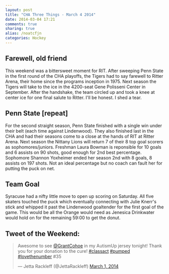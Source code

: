 ```yaml
---
layout: post
title: "CHA Three Things - March 4 2014"
date: 2014-03-04 17:21
comments: true
sharing: true
alias: /noatcfjn
categories: Hockey
---
```


## Farewell, old friend
This weekend was a bittersweet moment for RIT. After sweeping
Penn State in the first round of the CHA playoffs, the Tigers
had to say farewell to Ritter Arena, their home since the 
programs inception in 1975. Next season the Tigers will take to
the ice in the 4200-seat Gene Polisseni Center in September.
After the handshake, the team circled up and took a knee at 
center ice for one final salute to Ritter. I'll be honest. I 
shed a tear.

## Penn State [repeat]
For the second straight season, Penn State finished with
a single win under their belt (each time against Lindenwood).
They also finished last in the CHA and had their seasons
come to a close at the hands of RIT at Ritter Arena. Next 
season the Nittany Lions will return 7 of their 8 top goal
scorers as sophomores/juniors. Freshman Laura Bowman is 
reponsible for 10 goals and 6 assists on 90 shots, good enough
for 2nd best percentage. Sophomore Shannon Yoxheimer ended her 
season 2nd with 8 goals, 8 assists on 197 shots. Not an ideal 
percentage but no coach can fault her for putting the puck on
net.

## Team Goal
Syracuse had a nifty little move to open up scoring on 
Saturday. All five skaters touched the puck which eventually
connecting with Julie Knerr's stick and whipped it 
past the Lindenwood goaltender for the first goal of the
game. This would be all the Orange would need as Jenesica 
Drinkwater would hold on for the remaining 59:00 to get the 
donut.

## Tweet of the Weekend:
<blockquote class="twitter-tweet" lang="en"><p>Awesome to see <a href="https://twitter.com/GrantCohoe">@GrantCohoe</a> in my AutismUp jersey tonight! Thank you for your donation to the cure! <a href="https://twitter.com/search?q=%23classact&amp;src=hash">#classact</a> <a href="https://twitter.com/search?q=%23pumped&amp;src=hash">#pumped</a> <a href="https://twitter.com/search?q=%23lovethenumber&amp;src=hash">#lovethenumber</a> #35</p>&mdash; Jetta Rackleff (@JettaRackleff) <a href="https://twitter.com/JettaRackleff/statuses/439603589884149760">March 1, 2014</a></blockquote>
<script async src="//platform.twitter.com/widgets.js" charset="utf-8"></script>
